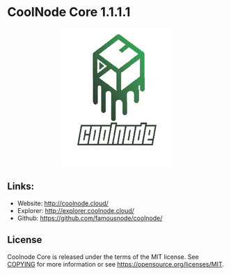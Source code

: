 CoolNode Core 1.1.1.1
=================================================

<p align="center">
  <img src="https://github.com/famousnode/coolnode/raw/master/src/qt/res/images/splash.png" width="256" />
</p>


## Links:

- Website: http://coolnode.cloud/
- Explorer: http://explorer.coolnode.cloud/
- Github: https://github.com/famousnode/coolnode/


License
-------

Coolnode Core is released under the terms of the MIT license. See [COPYING](COPYING) for more
information or see https://opensource.org/licenses/MIT.